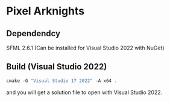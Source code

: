 # Pixel Arknights
## Dependendcy
SFML 2.6.1 (Can be installed for Visual Studio 2022 with NuGet)
## Build (Visual Studio 2022)
```powershell
cmake -G "Visual Studio 17 2022" -A x64 .
```
and you will get a solution file to open with Visual Studio 2022.